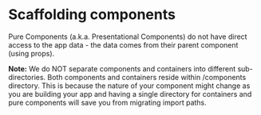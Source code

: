 # Scaffolding components

Pure Components (a.k.a. Presentational Components) do not have direct access to the app data - the data comes from their parent component (using props).

**Note:** We do NOT separate components and containers into different sub-directories. Both components and containers reside within /components directory. This is because the nature of your component might change as you are building your app and having a single directory for containers and pure components will save you from migrating import paths.
